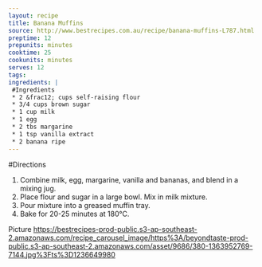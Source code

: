 ```yaml
---
layout: recipe
title: Banana Muffins
source: http://www.bestrecipes.com.au/recipe/banana-muffins-L787.html
preptime: 12
prepunits: minutes
cooktime: 25
cookunits: minutes
serves: 12
tags: 
ingredients: |
 #Ingredients
 * 2 &frac12; cups self-raising flour
 * 3/4 cups brown sugar
 * 1 cup milk
 * 1 egg
 * 2 tbs margarine
 * 1 tsp vanilla extract
 * 2 banana ripe
---
```

#Directions
1. Combine milk, egg, margarine, vanilla and bananas, and blend in a mixing jug.
2. Place flour and sugar in a large bowl. Mix in milk mixture.
3. Pour mixture into a greased muffin tray.
4. Bake for 20-25 minutes at 180&deg;C.

Picture 
https://bestrecipes-prod-public.s3-ap-southeast-2.amazonaws.com/recipe_carousel_image/https%3A/beyondtaste-prod-public.s3-ap-southeast-2.amazonaws.com/asset/9686/380-1363952769-7144.jpg%3Fts%3D1236649980